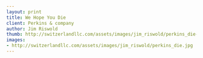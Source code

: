 ```yaml
--- 
layout: print
title: We Hope You Die
client: Perkins & company
author: Jim Riswold
thumb: http://switzerlandllc.com/assets/images/jim_riswold/perkins_die-small.jpg
images: 
- http://switzerlandllc.com/assets/images/jim_riswold/perkins_die.jpg
---
```

